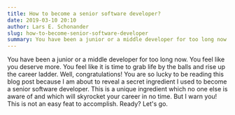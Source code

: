 ```yaml
---
title: How to become a senior software developer?
date: 2019-03-10 20:10
author: Lars E. Schonander
slug: how-to-become-senior-software-developer
summary: You have been a junior or a middle developer for too long now...
---
```

You have been a junior or a middle developer for too long now. You feel like you deserve more. You feel like it is time
to grab life by the balls and rise up the career ladder. Well, congratulations! You are so lucky to be reading this blog post
because I am about to reveal a secret ingredient I used to become a senior software developer. This is a unique ingredient
which no one else is aware of and which will skyrocket your career in no time. But I warn you! This is not an easy feat
to accomplish. Ready? Let's go.